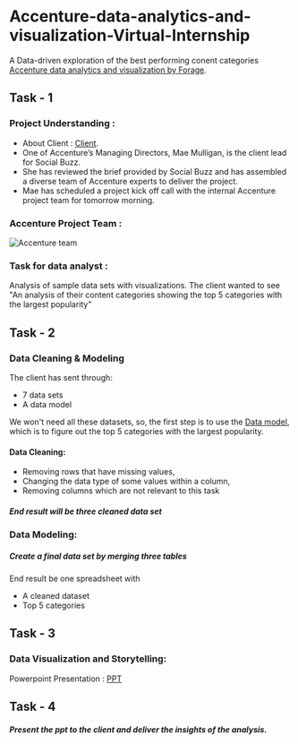 # Accenture-data-analytics-and-visualization-Virtual-Internship
A Data-driven exploration of the best performing conent categories [Accenture data analytics and visualization by Forage](https://www.theforage.com/virtual-experience/hzmoNKtzvAzXsEqx8/accenture-north-america/data-analytics-mmlb/project-understanding).

## Task - 1
### Project Understanding :
- About Client : [Client](https://github.com/hibaalavi3/Accenture-data-analytics-and-visualization/files/14095983/Data_Analytics.Client.Brief.pdf).
- One of Accenture’s Managing Directors, Mae Mulligan, is the client lead for Social Buzz.
- She has reviewed the brief provided by Social Buzz and has assembled a diverse team of Accenture experts to deliver the project.
- Mae has scheduled a project kick off call with the internal Accenture project team for tomorrow morning.
 ### Accenture Project Team :
![Accenture team](https://github.com/hibaalavi3/Accenture-data-analytics-and-visualization/assets/112748135/fef1023e-ca1e-4838-a6a0-59e1ee1f3afc)

### Task for data analyst :
Analysis of sample data sets with visualizations.
The client wanted to see "An analysis of their content categories showing the top 5 categories with the largest popularity"

## Task - 2
### Data Cleaning & Modeling
The client has sent through:
- 7 data sets
- A data model
  
We won't need all these datasets, so, the first step is to use the [Data model](https://github.com/hibaalavi3/Accenture-data-analytics-and-visualization/files/14096416/Data.model.pdf), which is to figure out the top 5 categories with the largest popularity.

#### Data Cleaning:
- Removing rows that have missing values,
- Changing the data type of some values within a column,
- Removing columns which are not relevant to this task
##### End result will be three cleaned data set 

### Data Modeling:
##### Create a final data set by merging three tables
End result be one spreadsheet with
- A cleaned dataset
- Top 5 categories

## Task - 3
### Data Visualization and Storytelling:
Powerpoint Presentation : [PPT](https://github.com/hibaalavi3/Accenture-data-analytics-and-visualization/files/14096525/Data.Analytics.template.-.Task.3_final.pptx)

## Task - 4
##### Present the ppt to the client and deliver the insights of the analysis.
